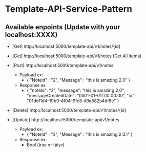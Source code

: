 # Template-API-Service-Pattern

## Available enpoints (Update with your localhost:XXXX)
* [Get] http://localhost:5000/template-api/v1/notes/{id}
* [Get] http://localhost:5000/template-api/v1/notes  (Get All items)

* [Post] http://localhost:5000/template-api/v1/notes
    * Payload ex:
        *  {
             "NoteId" : "2",
             "Message" : "this is amazing 2.0"
           }
    * Response ex:
        * {
            "noteId": "2",
            "message": "this is amazing 2.0",
            "messageCreatedDate": "0001-01-01T00:00:00",
            "id": "01ddf1d4-19b0-4f04-9fc8-d9a582b4bf8e"
          }

* [Delete] http://localhost:5000/template-api/v1/notes/{id}

* [Update] http://localhost:5000/template-api/v1/notes
    * Payload ex:
        *  {
             "NoteId" : "2",
             "Message" : "this is amazing 2.0.1"
           }
    * Response ex:
        * Bool (true or false)

